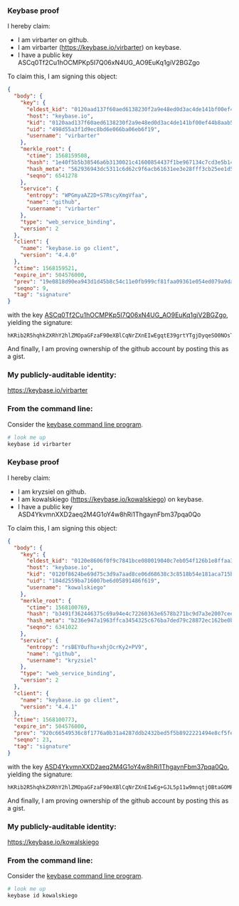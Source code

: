 
### Keybase proof

I hereby claim:

  * I am virbarter on github.
  * I am virbarter (https://keybase.io/virbarter) on keybase.
  * I have a public key ASCq0Tf2Cu1hOCMPKp5I7Q06xN4UG_AO9EuKq1giV2BGZgo

To claim this, I am signing this object:

```json
{
  "body": {
    "key": {
      "eldest_kid": "0120aad137f60aed6138230f2a9e48ed0d3ac4de141bf00ef44b8aab5822576046660a",
      "host": "keybase.io",
      "kid": "0120aad137f60aed6138230f2a9e48ed0d3ac4de141bf00ef44b8aab5822576046660a",
      "uid": "498d55a3f1d9ec8bd6e066ba06eb6f19",
      "username": "virbarter"
    },
    "merkle_root": {
      "ctime": 1568159508,
      "hash": "1e40f5b5b38546a6b3130021c41600854437f1be967134c7cd3e5b1445edade20288db25e5884398be5443fbeedcdd559a51706493a8a4b39c3d43592229770d",
      "hash_meta": "562936943dc5311c6d62c9f6acb61631ee3e28fff3cb25ee1d5472363be94d01",
      "seqno": 6541278
    },
    "service": {
      "entropy": "WPGmyaAZ2D+S7RscyXmgVfaa",
      "name": "github",
      "username": "virbarter"
    },
    "type": "web_service_binding",
    "version": 2
  },
  "client": {
    "name": "keybase.io go client",
    "version": "4.4.0"
  },
  "ctime": 1568159521,
  "expire_in": 504576000,
  "prev": "19e0818d90ea943d1d45b8c54c11e0fb999cf81faa09361e054ed079a9dac4e8",
  "seqno": 9,
  "tag": "signature"
}
```

with the key [ASCq0Tf2Cu1hOCMPKp5I7Q06xN4UG_AO9EuKq1giV2BGZgo](https://keybase.io/virbarter), yielding the signature:

```
hKRib2R5hqhkZXRhY2hlZMOpaGFzaF90eXBlCqNrZXnEIwEgqtE39grtYTgjDyqeSO0NOsTeFBvwDvRLiqtYIldgRmYKp3BheWxvYWTESpcCCcQgGeCBjZDqlD0dRbjFTBHg+5mc+B+qCTYeBU7QeanaxOjEICqdcgXRFaNofO+kwgUd24AKKrM0KcKoU02g4aeKVCeKAgHCo3NpZ8RAS5jRqiXfVjfF2uBLnF5hEQiKIbYDI2qV8bbd//Xs0qcnbaoYThhT5yY2b7qytx70B7ur2KlG2CZecgOV2TdBDahzaWdfdHlwZSCkaGFzaIKkdHlwZQildmFsdWXEIKDMiWIc2+oR3IXEiRSv8wsSl2PZIcTla9HpASU0aH/Xo3RhZ80CAqd2ZXJzaW9uAQ==

```

And finally, I am proving ownership of the github account by posting this as a gist.

### My publicly-auditable identity:

https://keybase.io/virbarter

### From the command line:

Consider the [keybase command line program](https://keybase.io/download).

```bash
# look me up
keybase id virbarter
```




### Keybase proof

I hereby claim:

  * I am kryzsiel on github.
  * I am kowalskiego (https://keybase.io/kowalskiego) on keybase.
  * I have a public key ASD4YkvmnXXD2aeq2M4G1oY4w8hRi1ThgaynFbm37pqa0Qo

To claim this, I am signing this object:

```json
{
  "body": {
    "key": {
      "eldest_kid": "0120e8606f0f9c7841bce080019040c7eb054f126b1e8ffaa37ad338ef969a2fe32a0a",
      "host": "keybase.io",
      "kid": "0120f8624be69d75c3d9a7aad8ce06d68638c3c8518b54e181aca715b9b7ee9a9ad10a",
      "uid": "104d2559ba716007be6d05891486f619",
      "username": "kowalskiego"
    },
    "merkle_root": {
      "ctime": 1568100769,
      "hash": "b3491f362446375c69a94e4c72260363e6578b271bc9d7a3e2007cee5fe1fc6a1cbcfc3f22635c98117489a55e3b6783c93105a5ca2e00cf5cb79d10ac56207e",
      "hash_meta": "b236e947a1963ffca3454325c676ba7ded79c28872ec162be0b630e1307b2e4c",
      "seqno": 6341022
    },
    "service": {
      "entropy": "rsBEY0ufhu+xhjOcrKy2+PV9",
      "name": "github",
      "username": "kryzsiel"
    },
    "type": "web_service_binding",
    "version": 2
  },
  "client": {
    "name": "keybase.io go client",
    "version": "4.4.1"
  },
  "ctime": 1568100773,
  "expire_in": 504576000,
  "prev": "920c66549536c8f1776a0b31a4287ddb2432bed5f5b8922221494e8cf5fe0028",
  "seqno": 23,
  "tag": "signature"
}
```

with the key [ASD4YkvmnXXD2aeq2M4G1oY4w8hRi1ThgaynFbm37pqa0Qo](https://keybase.io/kowalskiego), yielding the signature:

```
hKRib2R5hqhkZXRhY2hlZMOpaGFzaF90eXBlCqNrZXnEIwEg+GJL5p11w9mnqtjOBtaGOMPIUYtU4YGspxW5t+6amtEKp3BheWxvYWTESpcCF8QgkgxmVJU2yPF3agsxpCh92yQyvtX1uJIiIUlOjPX+ACjEIPEYNVQ4A41ltRYenHKWFH80KJjMqLo/GSKOo2GC2aAtAgHCo3NpZ8RAHNwKS2OoaJKmq1azZlPwCDzntrqBycLjL8KkjstLpyUzIQdiaCxqT9s//ncbm/If95qqJ4fxoh22B84VjMnBAahzaWdfdHlwZSCkaGFzaIKkdHlwZQildmFsdWXEIFhAOONSmt7cUzD1rFkJa34jrKipkiDjoc6AC5VnovCoo3RhZ80CAqd2ZXJzaW9uAQ==

```

And finally, I am proving ownership of the github account by posting this as a gist.

### My publicly-auditable identity:

https://keybase.io/kowalskiego

### From the command line:

Consider the [keybase command line program](https://keybase.io/download).

```bash
# look me up
keybase id kowalskiego
```
